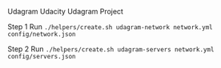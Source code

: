 Udagram
Udacity Udagram Project

Step 1
Run `./helpers/create.sh udagram-network network.yml config/network.json`

Step 2
Run `./helpers/create.sh udagram-servers network.yml config/servers.json`



